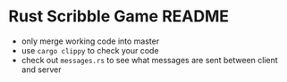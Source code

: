 # Rust Scribble Game README

- only merge working code into master
- use ```cargo clippy``` to check your code
- check out ```messages.rs``` to see what messages are sent between client and server
